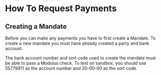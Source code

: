 
# How To Request Payments

## Creating a Mandate

Before you can make any payments you have to first create a Mandate. To create a new mandate you must have already created a party and bank account.

The bank account number and sort code used to create the mandate must be able to pass a Modulus check. To test on sandbox, you should use 55779911 as the account number and 20-00-00 as the sort code.


